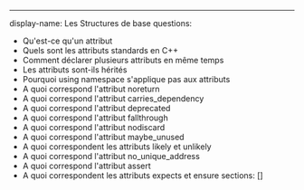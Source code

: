 ---
display-name: Les Structures de base
questions:
- Qu'est-ce qu'un attribut
- Quels sont les attributs standards en C++
- Comment déclarer plusieurs attributs en même temps
- Les attributs sont-ils hérités
- Pourquoi using namespace s'applique pas aux attributs
- A quoi correspond l'attribut noreturn
- A quoi correspond l'attribut carries_dependency
- A quoi correspond l'attribut deprecated
- A quoi correspond l'attribut fallthrough
- A quoi correspond l'attribut nodiscard
- A quoi correspond l'attribut maybe_unused
- A quoi correspondent les attributs likely et unlikely
- A quoi correspond l'attribut no_unique_address
- A quoi correspond l'attribut assert
- A quoi correspondent les attributs expects et ensure
sections: []
